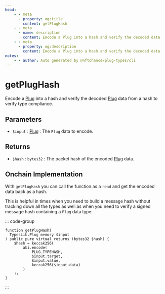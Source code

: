 ```yaml
---
head:
    - - meta
      - property: og:title
        content: getPlugHash
    - - meta
      - name: description
        content: Encode a Plug into a hash and verify the decoded data to verify type compliance.
    - - meta
      - property: og:description
        content: Encode a Plug into a hash and verify the decoded data to verify type compliance.
notes:
    - - author: Auto generated by @nftchance/plug-types/cli
---
```

			        
# getPlugHash

Encode a [Plug](/generated/base-types/Plug) into a hash and verify the decoded [Plug](/generated/base-types/Plug) data from a hash to verify type compliance.

## Parameters

- `$input` : [Plug](/generated/base-types/Plug) : The `Plug` data to encode.

## Returns

- `$hash` : `bytes32` : The packet hash of the encoded [Plug](/generated/base-types/Plug) data.

## Onchain Implementation

With `getPlugHash` you can call the function as a `read` and get the encoded data back as a hash. 
        
This is helpful in times when you need to build a message hash without tracking down all the types as well as when you need to verify a signed message hash containing a `Plug` data type.

::: code-group

``` solidity [Types.sol:getPlugHash]
function getPlugHash(
  TypesLib.Plug memory $input
) public pure virtual returns (bytes32 $hash) {
	$hash = keccak256(
		abi.encode(
			PLUG_TYPEHASH,
			$input.target,
			$input.value,
			keccak256($input.data)
		)
	);
}
``` 

:::